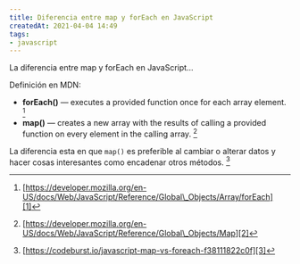 ```yaml
---
title: Diferencia entre map y forEach en JavaScript
createdAt: 2021-04-04 14:49
tags:
- javascript
---
```


La diferencia entre map y forEach en JavaScript…
<!--more-->

Definición en MDN:
- **forEach()** — executes a provided function once for each array element. [^1]
- **map()** — creates a new array with the results of calling a provided function on every element in the calling array. [^2]

La diferencia esta en que `map()` es preferible al cambiar o alterar datos y hacer cosas interesantes como encadenar otros métodos. [^3]

[^1]:	[https://developer.mozilla.org/en-US/docs/Web/JavaScript/Reference/Global\_Objects/Array/forEach][1]

[^2]:	[https://developer.mozilla.org/en-US/docs/Web/JavaScript/Reference/Global\_Objects/Map][2]

[^3]:	[https://codeburst.io/javascript-map-vs-foreach-f38111822c0f][3]

[1]:	https://developer.mozilla.org/en-US/docs/Web/JavaScript/Reference/Global_Objects/Array/forEach
[2]:	https://developer.mozilla.org/en-US/docs/Web/JavaScript/Reference/Global_Objects/Map
[3]:	https://codeburst.io/javascript-map-vs-foreach-f38111822c0f
